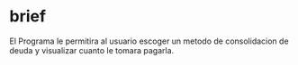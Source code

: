 # brief
El Programa le permitira al usuario escoger un metodo de consolidacion de deuda y visualizar cuanto le tomara pagarla.
